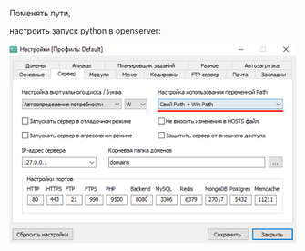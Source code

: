 Поменять пути, 

настроить запуск python в openserver:

![1717393702291](image/readmy/1717393702291.png)

